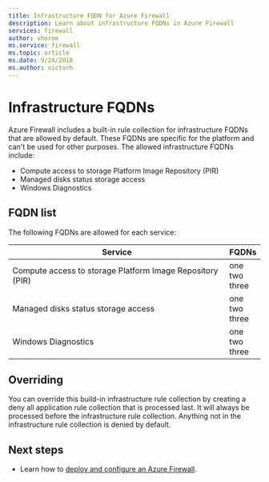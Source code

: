 ```yaml
---
title: Infrastructure FQDN for Azure Firewall
description: Learn about infrastructure FQDNs in Azure Firewall
services: firewall
author: vhorne
ms.service: firewall
ms.topic: article
ms.date: 9/24/2018
ms.author: victorh
---
```


# Infrastructure FQDNs

Azure Firewall includes a built-in rule collection for infrastructure FQDNs that are allowed by default. These FQDNs are specific for the platform and can't be used for other purposes. The allowed infrastructure FQDNs include:

- Compute access to storage Platform Image Repository (PIR)
- Managed disks status storage access
- Windows Diagnostics

## FQDN list

The following FQDNs are allowed for each service:


|Service  |FQDNs  |
|---------|---------|
|Compute access to storage Platform Image Repository (PIR)     |one <br>two<br>three|
|Managed disks status storage access     |one <br>two<br>three|
|Windows Diagnostics     |one <br>two<br>three|


## Overriding 

You can override this build-in infrastructure rule collection by creating a deny all application rule collection that is processed last. It will always be processed before the infrastructure rule collection. Anything not in the infrastructure rule collection is denied by default.

## Next steps

- Learn how to [deploy and configure an Azure Firewall](tutorial-firewall-deploy-portal.md).